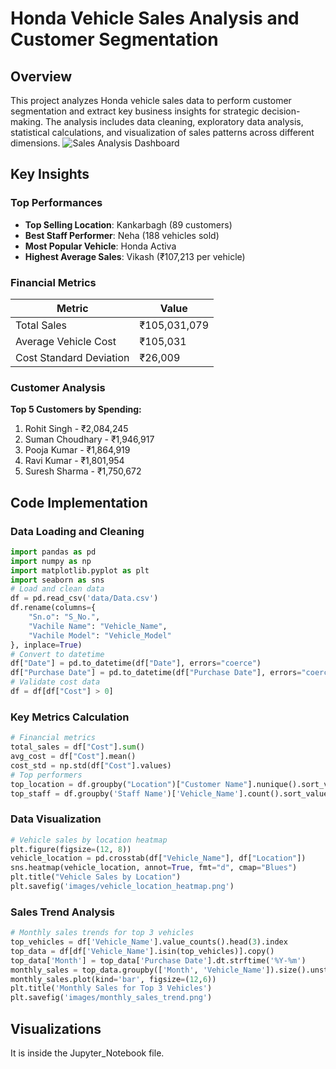 # Honda Vehicle Sales Analysis and Customer Segmentation
## Overview
This project analyzes Honda vehicle sales data to perform customer segmentation and extract key business insights for strategic decision-making. 
The analysis includes data cleaning, exploratory data analysis, statistical calculations, and visualization of sales patterns across different dimensions.
![Sales Analysis Dashboard](images/sales_dashboard.png) *<!-- Note: This image is just a placeholder; in actual project, you would have a dashboard image -->*
## Key Insights
### Top Performances
- **Top Selling Location**: Kankarbagh (89 customers)
- **Best Staff Performer**: Neha (188 vehicles sold)
- **Most Popular Vehicle**: Honda Activa
- **Highest Average Sales**: Vikash (₹107,213 per vehicle)
### Financial Metrics
| Metric | Value |
|--------|-------|
| Total Sales | ₹105,031,079 |
| Average Vehicle Cost | ₹105,031 |
| Cost Standard Deviation | ₹26,009 |
### Customer Analysis
**Top 5 Customers by Spending:**
1. Rohit Singh - ₹2,084,245
2. Suman Choudhary - ₹1,946,917
3. Pooja Kumar - ₹1,864,919
4. Ravi Kumar - ₹1,801,954
5. Suresh Sharma - ₹1,750,672
## Code Implementation
### Data Loading and Cleaning
```python
import pandas as pd
import numpy as np
import matplotlib.pyplot as plt
import seaborn as sns
# Load and clean data
df = pd.read_csv('data/Data.csv')
df.rename(columns={
    "Sn.o": "S_No.",
    "Vachile Name": "Vehicle_Name",
    "Vachile Model": "Vehicle_Model"
}, inplace=True)
# Convert to datetime
df["Date"] = pd.to_datetime(df["Date"], errors="coerce")
df["Purchase Date"] = pd.to_datetime(df["Purchase Date"], errors="coerce")
# Validate cost data
df = df[df["Cost"] > 0]
```
### Key Metrics Calculation
```python
# Financial metrics
total_sales = df["Cost"].sum()
avg_cost = df["Cost"].mean()
cost_std = np.std(df["Cost"].values)
# Top performers
top_location = df.groupby("Location")["Customer Name"].nunique().sort_values(ascending=False).head(1)
top_staff = df.groupby('Staff Name')['Vehicle_Name'].count().sort_values(ascending=False).head(1)
```
### Data Visualization
```python
# Vehicle sales by location heatmap
plt.figure(figsize=(12, 8))
vehicle_location = pd.crosstab(df["Vehicle_Name"], df["Location"])
sns.heatmap(vehicle_location, annot=True, fmt="d", cmap="Blues")
plt.title("Vehicle Sales by Location")
plt.savefig('images/vehicle_location_heatmap.png')
```
### Sales Trend Analysis
```python
# Monthly sales trends for top 3 vehicles
top_vehicles = df['Vehicle_Name'].value_counts().head(3).index
top_data = df[df['Vehicle_Name'].isin(top_vehicles)].copy()
top_data['Month'] = top_data['Purchase Date'].dt.strftime('%Y-%m')
monthly_sales = top_data.groupby(['Month', 'Vehicle_Name']).size().unstack()
monthly_sales.plot(kind='bar', figsize=(12,6))
plt.title('Monthly Sales for Top 3 Vehicles')
plt.savefig('images/monthly_sales_trend.png')
```
## Visualizations
It is inside the Jupyter_Notebook file.
